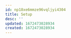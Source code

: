 ```yaml
---
id: np18xe6mmze96vqljyi4304
title: Setup
desc: ''
updated: 1672473028934
created: 1672473028934
---
```

